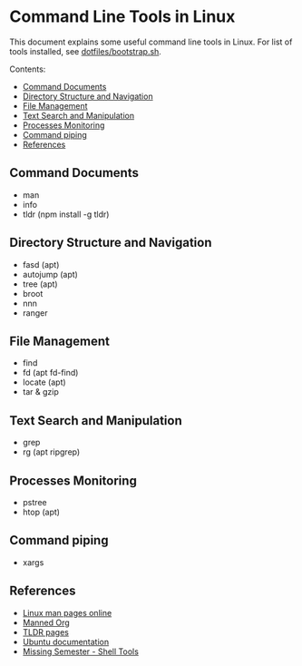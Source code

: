 # Command Line Tools in Linux

This document explains some useful command line tools in Linux. For list 
of tools installed, see [dotfiles/bootstrap.sh](https://github.com/alexhyang/dotfiles/blob/main/bootstrap.sh).

Contents:

* [Command Documents](#command-documents)
* [Directory Structure and Navigation](#directory-structure-and-navigation)
* [File Management](#file-management)
* [Text Search and Manipulation](#text-search-and-manipulation)
* [Processes Monitoring](#processes-monitoring)
* [Command piping](#command-piping)
* [References](#references)

## Command Documents
*   man
*   info
*   tldr (npm install -g tldr)

## Directory Structure and Navigation
*   fasd (apt)
*   autojump (apt)
*   tree (apt)
*   broot
*   nnn
*   ranger

## File Management
*   find 
*   fd (apt fd-find)
*   locate (apt)
*   tar & gzip

## Text Search and Manipulation
*   grep
*   rg (apt ripgrep)

## Processes Monitoring
*   pstree
*   htop (apt)

## Command piping
*   xargs

## References
*   [Linux man pages online](https://man7.org/linux/man-pages/)
*   [Manned Org](https://manned.org/)
*   [TLDR pages](https://tldr.sh/)
*   [Ubuntu documentation](https://help.ubuntu.com/community/CommunityHelpWiki)
*   [Missing Semester - Shell Tools](https://missing.csail.mit.edu/2020/shell-tools/)
